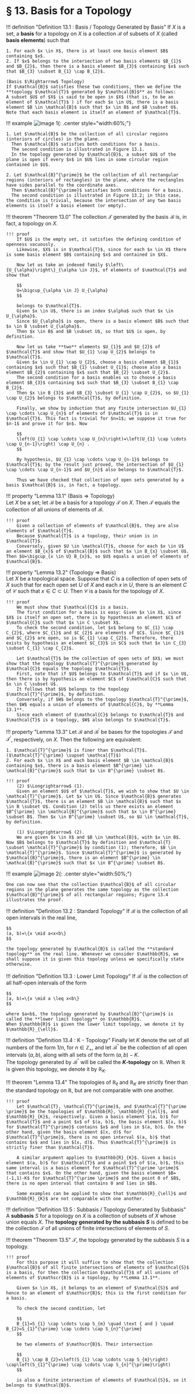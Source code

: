 # § 13. Basis for a Topology

!!! definition "Definition 13.1 : Basis / Topology Generated by Basis"
    If $X$ is a set, a **basis** for a topology on $X$ is a collection $\mathcal{B}$ of subsets of $X$ (called **basis elements**) such that

    1. For each $x \in X$, there is at least one basis element $B$ containing $x$.
    2. If $x$ belongs to the intersection of two basis elements $B_{1}$ and $B_{2}$, then there is a basis element $B_{3}$ containing $x$ such that $B_{3} \subset B_{1} \cap B_{2}$.

    (Basis $\Rightarrow$ Topology)  
    If $\mathcal{B}$ satisfies these two conditions, then we define the **topology $\mathcal{T}$ generated by $\mathcal{B}$** as follows:  
    A subset $U$ of $X$ is said to be open in $X$ (that is, to be an element of $\mathcal{T}$ ) if for each $x \in U$, there is a basis element $B \in \mathcal{B}$ such that $x \in B$ and $B \subset U$.
    Note that each basis element is itself an element of $\mathcal{T}$.

!!! example
    ![image 1](./assets/13.1.png){: .center style="width:60%;"}

    1. Let $\mathcal{B}$ be the collection of all circular regions (interiors of circles) in the plane.
      Then $\mathcal{B}$ satisfies both conditions for a basis.
      The second condition is illustrated in Figure 13.1.
      In the topology generated by $\mathcal{B}$, a subset $U$ of the plane is open if every $x$ in $U$ lies in some circular region contained in $U$.

    2. Let $\mathcal{B}^{\prime}$ be the collection of all rectangular regions (interiors of rectangles) in the plane, where the rectangles have sides parallel to the coordinate axes.
      Then $\mathcal{B}^{\prime}$ satisfies both conditions for a basis.
      The second condition is illustrated in Figure 13.2; in this case, the condition is trivial, because the intersection of any two basis elements is itself a basis element (or empty).

!!! theorem "Theorem 13.0"
    The collection $\mathcal{T}$ generated by the basis $\mathcal{B}$ is, in fact, a topology on $X$.

    !!! proof
        If $U$ is the empty set, it satisfies the defining condition of openness vacuously.
        Likewise, $X$ is in $\mathcal{T}$, since for each $x \in X$ there is some basis element $B$ containing $x$ and contained in $X$.
        
        Now let us take an indexed family $\left\{U_{\alpha}\right\}_{\alpha \in J}$, of elements of $\mathcal{T}$ and show that

        $$
        U=\bigcup_{\alpha \in J} U_{\alpha}
        $$

        belongs to $\mathcal{T}$.
        Given $x \in U$, there is an index $\alpha$ such that $x \in U_{\alpha}$.
        Since $U_{\alpha}$ is open, there is a basis element $B$ such that $x \in B \subset U_{\alpha}$.
        Then $x \in B$ and $B \subset U$, so that $U$ is open, by definition.

        Now let us take **two** elements $U_{1}$ and $U_{2}$ of $\mathcal{T}$ and show that $U_{1} \cap U_{2}$ belongs to $\mathcal{T}$.
        Given $x \in U_{1} \cap U_{2}$, choose a basis element $B_{1}$ containing $x$ such that $B_{1} \subset U_{1}$; choose also a basis element $B_{2}$ containing $x$ such that $B_{2} \subset U_{2}$.
        The second condition for a basis enables us to choose a basis element $B_{3}$ containing $x$ such that $B_{3} \subset B_{1} \cap B_{2}$.
        Then $x \in B_{3}$ and $B_{3} \subset U_{1} \cap U_{2}$, so $U_{1} \cap U_{2}$ belongs to $\mathcal{T}$, by definition.

        Finally, we show by induction that any finite intersection $U_{1} \cap \cdots \cap U_{n}$ of elements of $\mathcal{T}$ is in $\mathcal{T}$. This fact is trivial for $n=1$; we suppose it true for $n-1$ and prove it for $n$. Now

        $$
        \left(U_{1} \cap \cdots \cap U_{n}\right)=\left(U_{1} \cap \cdots \cap U_{n-1}\right) \cap U_{n} .
        $$

        By hypothesis, $U_{1} \cap \cdots \cap U_{n-1}$ belongs to $\mathcal{T}$; by the result just proved, the intersection of $U_{1} \cap \cdots \cap U_{n-1}$ and $U_{n}$ also belongs to $\mathcal{T}$.

        Thus we have checked that collection of open sets generated by a basis $\mathcal{B}$ is, in fact, a topology.

!!! property "Lemma 13.1"
    (Basis $\Rightarrow$ Topology)  
    Let $X$ be a set; let $\mathcal{B}$ be a basis for a topology $\mathcal{T}$ on $X$. Then $\mathcal{T}$ equals the collection of all unions of elements of $\mathcal{B}$.

    !!! proof 
        Given a collection of elements of $\mathcal{B}$, they are also elements of $\mathcal{T}$.
        Because $\mathcal{T}$ is a topology, their union is in $\mathcal{T}$.  
        Conversely, given $U \in \mathcal{T}$, choose for each $x \in U$ an element $B_{x}$ of $\mathcal{B}$ such that $x \in B_{x} \subset U$. Then $U=\bigcup_{x \in U} B_{x}$, so $U$ equals a union of elements of $\mathcal{B}$.

!!! property "Lemma 13.2"
    (Topology $\Rightarrow$ Basis)  
    Let $X$ be a topological space.
    Suppose that $C$ is a collection of open sets of $X$ such that for each open set $U$ of $X$ and each $x$ in $U$, there is an element $C$ of $\mathcal{C}$ such that $x \in C \subset U$.
    Then $\mathcal{C}$ is a basis for the topology of $X$.

    !!! proof
        We must show that $\mathcal{C}$ is a basis.
        The first condition for a basis is easy: Given $x \in X$, since $X$ is itself an open set, there is by hypothesis an element $C$ of $\mathcal{C}$ such that $x \in C \subset X$.
        To check the second condition, let $x$ belong to $C_{1} \cap C_{2}$, where $C_{1}$ and $C_{2}$ are elements of $C$. Since $C_{1}$ and $C_{2}$ are open, so is $C_{1} \cap C_{2}$. Therefore, there exists by hypothesis an element $C_{3}$ in $C$ such that $x \in C_{3} \subset C_{1} \cap C_{2}$.

        Let $\mathcal{T}$ be the collection of open sets of $X$; we must show that the topology $\mathcal{T}^{\prime}$ generated by $\mathcal{C}$ equals the topology $\mathcal{T}$.
        First, note that if $U$ belongs to $\mathcal{T}$ and if $x \in U$, then there is by hypothesis an element $C$ of $\mathcal{C}$ such that $x \in C \subset U$.
        It follows that $U$ belongs to the topology $\mathcal{T}^{\prime}$, by definition.
        Conversely, if $W$ belongs to the topology $\mathcal{T}^{\prime}$, then $W$ equals a union of elements of $\mathcal{C}$, by **Lemma 13.1**.
        Since each element of $\mathcal{C}$ belongs to $\mathcal{T}$ and $\mathcal{T}$ is a topology, $W$ also belongs to $\mathcal{T}$.

!!! property "Lemma 13.3"
    Let $\mathcal{B}$ and $\mathcal{B}^{\prime}$ be bases for the topologies $\mathcal{T}$ and $\mathcal{T}^{\prime}$, respectively, on $X$. Then the following are equivalent:

    1. $\mathcal{T}^{\prime}$ is finer than $\mathcal{T}$. ($\mathcal{T}^{\prime} \supset \mathcal{T}$)
    2. For each $x \in X$ and each basis element $B \in \mathcal{B}$ containing $x$, there is a basis element $B^{\prime} \in \mathcal{B}^{\prime}$ such that $x \in B^{\prime} \subset B$.

    !!! proof
        (2) $\Longrightarrow$ (1).  
        Given an element $U$ of $\mathcal{T}$, we wish to show that $U \in \mathcal{T}^{\prime}$. Let $x \in U$. Since $\mathcal{B}$ generates $\mathcal{T}$, there is an element $B \in \mathcal{B}$ such that $x \in B \subset U$. Condition (2) tells us there exists an element $B^{\prime} \in \mathcal{B}^{\prime}$ such that $x \in B^{\prime} \subset B$. Then $x \in B^{\prime} \subset U$, so $U \in \mathcal{T}$, by definition.

        (1) $\Longrightarrow$ (2).  
        We are given $x \in X$ and $B \in \mathcal{B}$, with $x \in B$. Now $B$ belongs to $\mathcal{T}$ by definition and $\mathcal{T} \subset \mathcal{T}^{\prime}$ by condition (1); therefore, $B \in \mathcal{T}^{\prime}$. Since $\mathcal{T}^{\prime}$ is generated by $\mathcal{B}^{\prime}$, there is an element $B^{\prime} \in \mathcal{B}^{\prime}$ such that $x \in B^{\prime} \subset B$.
    
!!! example
    ![image 2](./assets/13.2.png){: .center style="width:50%;"}
    
    One can now see that the collection $\mathcal{B}$ of all circular regions in the plane generates the same topology as the collection $\mathcal{B}^{\prime}$ of all rectangular regions; Figure 13.4 illustrates the proof.

!!! definition "Definition 13.2 : Standard Topology"
    If $\mathcal{B}$ is the collection of all open intervals in the real line,

    $$
    (a, b)=\{x \mid a<x<b\}
    $$

    the topology generated by $\mathcal{B}$ is called the **standard topology** on the real line. Whenever we consider $\mathbb{R}$, we shall suppose it is given this topology unless we specifically state otherwise.
    
!!! definition "Definition 13.3 : Lower Limit Topology"
    If $\mathcal{B}^{\prime}$ is the collection of all half-open intervals of the form

    $$
    [a, b)=\{x \mid a \leq x<b\}
    $$

    where $a<b$, the topology generated by $\mathcal{B}^{\prime}$ is called the **lower limit topology** on $\mathbb{R}$.
    When $\mathbb{R}$ is given the lower limit topology, we denote it by $\mathbb{R}_{\ell}$.

!!! definition "Definition 13.4 : K - Topology"
    Finally let $K$ denote the set of all numbers of the form $1 / n$, for $n \in \mathbb{Z}_{+}$, and let $\mathcal{B}^{\prime \prime}$ be the collection of all open intervals $(a, b)$, along with all sets of the form $(a, b)-K$.  
    The topology generated by $\mathcal{B}^{\prime \prime}$ will be called the **${K}$-topology** on $\mathbb{R}$.
    When $\mathbb{R}$ is given this topology, we denote it by $\mathbb{R}_{K}$.

!!! theorem "Lemma 13.4"
    The topologies of $\mathbb{R}_{\ell}$ and $\mathbb{R}_{K}$ are strictly finer than the standard topology on $\mathbb{R}$, but are not comparable with one another.

    !!! proof
        Let $\mathcal{T}, \mathcal{T}^{\prime}$, and $\mathcal{T}^{\prime \prime}$ be the topologies of $\mathbb{R}, \mathbb{R}_{\ell}$, and $\mathbb{R}_{K}$, respectively. Given a basis element $(a, b)$ for $\mathcal{T}$ and a point $x$ of $(a, b)$, the basis element $[x, b)$ for $\mathcal{T}^{\prime}$ contains $x$ and lies in $(a, b)$. On the other hand, given the basis element $[x, d)$ for $\mathcal{T}^{\prime}$, there is no open interval $(a, b)$ that contains $x$ and lies in $[x, d)$. Thus $\mathcal{T}^{\prime}$ is strictly finer than $\mathcal{T}$.

        A similar argument applies to $\mathbb{R}_{K}$. Given a basis element $(a, b)$ for $\mathcal{T}$ and a point $x$ of $(a, b)$, this same interval is a basis element for $\mathcal{T}^{\prime \prime}$ that contains $x$. On the other hand, given the basis element $B=(-1,1)-K$ for $\mathcal{T}^{\prime \prime}$ and the point 0 of $B$, there is no open interval that contains 0 and lies in $B$.

        Same examples can be applied to show that $\mathbb{R}_{\ell}$ and $\mathbb{R}_{K}$ are not comparable with one another.

!!! definition "Definition 13.5 : Subbasis / Topology Generated by Subbasis"
    A **subbasis** $S$ for a topology on $X$ is a collection of subsets of $X$ whose union equals $X$.
    The **topology generated by the subbasis $S$** is defined to be the collection $\mathcal{T}$ of all unions of finite intersections of elements of $S$.

!!! theorem "Theorem 13.5"
    $\mathcal{T}$, the topology generated by the subbasis $S$ is a topology.

    !!! proof
        For this purpose it will suffice to show that the collection $\mathcal{B}$ of all finite intersections of elements of $\mathcal{S}$ is a basis, for then the collection $\mathcal{T}$ of all unions of elements of $\mathscr{B}$ is a topology, by **Lemma 13.1**.
        
        Given $x \in X$, it belongs to an element of $\mathcal{S}$ and hence to an element of $\mathscr{B}$; this is the first condition for a basis.
        
        To check the second condition, let

        $$
        B_{1}=S_{1} \cap \cdots \cap S_{m} \quad \text { and } \quad B_{2}=S_{1}^{\prime} \cap \cdots \cap S_{n}^{\prime}
        $$

        be two elements of $\mathscr{B}$. Their intersection

        $$
        B_{1} \cap B_{2}=\left(S_{1} \cap \cdots \cap S_{m}\right) \cap\left(S_{1}^{\prime} \cap \cdots \cap S_{n}^{\prime}\right)
        $$

        is also a finite intersection of elements of $\mathcal{S}$, so it belongs to $\mathcal{B}$.
